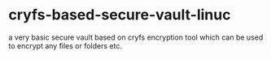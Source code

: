 # cryfs-based-secure-vault-linuc
a very basic secure vault based on cryfs encryption tool which can be used to encrypt any files or folders etc. 
